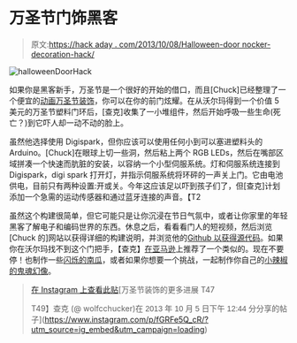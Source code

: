 # 万圣节门饰黑客

> 原文:[https://hack aday . com/2013/10/08/Halloween-door nocker-decoration-hack/](https://hackaday.com/2013/10/08/halloween-doorknocker-decoration-hack/)

![halloweenDoorHack](../Images/d0b1f53ef2bdeb1fc6b90fd6b923aba3.png)

如果你是黑客新手，万圣节是一个很好的开始的借口，而且[Chuck]已经整理了一个便宜的[动画万圣节装饰](http://gajo.us/?p=36)，你可以在你的前门炫耀。在从沃尔玛得到一个价值 5 美元的万圣节塑料门环后，[查克]收集了一小堆组件，然后开始呼吸一些生命(死亡？)到它吓人却一动不动的脸上。

虽然他选择使用 Digispark，但你应该可以使用任何小到可以塞进塑料头的 Arduino。[Chuck]在眼球上切一些洞，然后粘上两个 RGB LEDs，然后在嘴部区域拼凑一个快速而肮脏的安装，以容纳一个小型伺服系统。灯和伺服系统连接到 Digispark，digi spark 打开灯，并指示伺服系统将环砰的一声关上门。它由电池供电，目前只有两种设置:开或关。今年这应该足以吓到孩子们了，但[查克]计划添加一个急需的运动传感器和通过蓝牙连接的声音。【T2

虽然这个构建很简单，但它可能只是让你沉浸在节日气氛中，或者让你家里的年轻黑客了解电子和编码世界的东西。休息之后，看看看门人的短视频，然后浏览[Chuck 的]网站以获得详细的构建说明，并浏览他的[Github 以获得源代码](https://github.com/charleswolfe/digispark_door_knocker)。如果你在沃尔玛找不到这个门把手，【查克】[在亚马逊](http://www.amazon.com/Creepy-Halloween-Trick-Treat-Knocker/dp/B00FA4STD6)上推荐了一个类似的。现在不要停！也制作一些[闪烁的南瓜](http://hackaday.com/2013/10/01/flickering-pumpkin-lanterns/ "Flickering Pumpkin Lanterns")，或者如果你想要一个挑战，一起制作你自己的[小辣椒的鬼魂幻像](http://hackaday.com/2013/10/06/peppers-ghost-halloween-ghosting/ "Pepper’s Ghost – Halloween Ghosting")。

> [](https://www.instagram.com/p/fGRFe5Q_cR/?utm_source=ig_embed&utm_campaign=loading)[](https://www.instagram.com/p/fGRFe5Q_cR/?utm_source=ig_embed&utm_campaign=loading)[](https://www.instagram.com/p/fGRFe5Q_cR/?utm_source=ig_embed&utm_campaign=loading)[](https://www.instagram.com/p/fGRFe5Q_cR/?utm_source=ig_embed&utm_campaign=loading)[](https://www.instagram.com/p/fGRFe5Q_cR/?utm_source=ig_embed&utm_campaign=loading)[在 Instagram 上查看此贴](https://www.instagram.com/p/fGRFe5Q_cR/?utm_source=ig_embed&utm_campaign=loading)[](https://www.instagram.com/p/fGRFe5Q_cR/?utm_source=ig_embed&utm_campaign=loading)[](https://www.instagram.com/p/fGRFe5Q_cR/?utm_source=ig_embed&utm_campaign=loading)[万圣节装饰的更多进展 T47
> 
> T49】查克 (@ wolfcchucker)在 <time style=" font-family:Arial,sans-serif; font-size:14px; line-height:17px;" datetime="2013-10-05T19:44:59+00:00">2013 年 10 月 5 日下午 12:44 分</time>分享的帖子](https://www.instagram.com/p/fGRFe5Q_cR/?utm_source=ig_embed&utm_campaign=loading)

[](https://www.instagram.com/p/fGRFe5Q_cR/?utm_source=ig_embed&utm_campaign=loading)